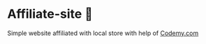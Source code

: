 # Affiliate-site :money_mouth_face:                                                                                                                                                                                                                                 
Simple website affiliated with local store
 with help of <a href="http://johnelder.com/">Codemy.com</a>
